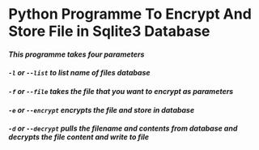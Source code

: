 # Python Programme To Encrypt And Store File in Sqlite3 Database

#### _**This programme takes four parameters**_
#### _**`-l` or `--list` to list name of files database**_
#### _**`-f` or `--file` takes the file that you want to encrypt as parameters**_
#### _**`-e` or `--encrypt` encrypts the file and store in database**_
#### _**`-d` or `--decrypt` pulls the filename and contents from database and decrypts the file content and write to file**_
